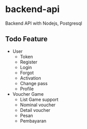 # backend-api

Backend API with Nodejs, Postgresql

## Todo Feature

- User
  - Token
  - Register
  - Login
  - Forgot
  - Activation
  - Change pass
  - Profile
- Voucher Game
  - List Game support
  - Nominal voucher
  - Detail voucher
  - Pesan
  - Pembayaran
